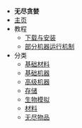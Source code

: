 - **无尽贪婪**
- [主页](./)
- 教程
    - [下载与安装](/Install#InfinityExpansion)
	- [部分机器运行机制](./Operating-Mechanism)
- 分类
    - [基础材料](./Materials)
    - [基础机器](./Basic-Machines)
    - [高级机器](./Advanced-Machines)
    - [存储](./Barrels)
    - [生物模拟](./Mob-Simulation)
    - [材料](./Singularities)
    - [无尽物品](./Infinity-Items)